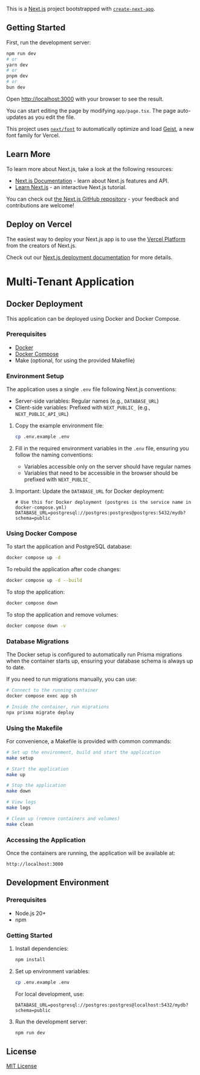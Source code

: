 This is a [Next.js](https://nextjs.org) project bootstrapped with [`create-next-app`](https://nextjs.org/docs/app/api-reference/cli/create-next-app).

## Getting Started

First, run the development server:

```bash
npm run dev
# or
yarn dev
# or
pnpm dev
# or
bun dev
```

Open [http://localhost:3000](http://localhost:3000) with your browser to see the result.

You can start editing the page by modifying `app/page.tsx`. The page auto-updates as you edit the file.

This project uses [`next/font`](https://nextjs.org/docs/app/building-your-application/optimizing/fonts) to automatically optimize and load [Geist](https://vercel.com/font), a new font family for Vercel.

## Learn More

To learn more about Next.js, take a look at the following resources:

- [Next.js Documentation](https://nextjs.org/docs) - learn about Next.js features and API.
- [Learn Next.js](https://nextjs.org/learn) - an interactive Next.js tutorial.

You can check out [the Next.js GitHub repository](https://github.com/vercel/next.js) - your feedback and contributions are welcome!

## Deploy on Vercel

The easiest way to deploy your Next.js app is to use the [Vercel Platform](https://vercel.com/new?utm_medium=default-template&filter=next.js&utm_source=create-next-app&utm_campaign=create-next-app-readme) from the creators of Next.js.

Check out our [Next.js deployment documentation](https://nextjs.org/docs/app/building-your-application/deploying) for more details.

# Multi-Tenant Application

## Docker Deployment

This application can be deployed using Docker and Docker Compose.

### Prerequisites

- [Docker](https://docs.docker.com/get-docker/)
- [Docker Compose](https://docs.docker.com/compose/install/)
- Make (optional, for using the provided Makefile)

### Environment Setup

The application uses a single `.env` file following Next.js conventions:
- Server-side variables: Regular names (e.g., `DATABASE_URL`)
- Client-side variables: Prefixed with `NEXT_PUBLIC_` (e.g., `NEXT_PUBLIC_API_URL`)

1. Copy the example environment file:
   ```bash
   cp .env.example .env
   ```

2. Fill in the required environment variables in the `.env` file, ensuring you follow the naming conventions:
   - Variables accessible only on the server should have regular names
   - Variables that need to be accessible in the browser should be prefixed with `NEXT_PUBLIC_`
   
3. Important: Update the `DATABASE_URL` for Docker deployment:
   ```
   # Use this for Docker deployment (postgres is the service name in docker-compose.yml)
   DATABASE_URL=postgresql://postgres:postgres@postgres:5432/mydb?schema=public
   ```

### Using Docker Compose

To start the application and PostgreSQL database:

```bash
docker compose up -d
```

To rebuild the application after code changes:

```bash
docker compose up -d --build
```

To stop the application:

```bash
docker compose down
```

To stop the application and remove volumes:

```bash
docker compose down -v
```

### Database Migrations

The Docker setup is configured to automatically run Prisma migrations when the container starts up, ensuring your database schema is always up to date.

If you need to run migrations manually, you can use:

```bash
# Connect to the running container
docker compose exec app sh

# Inside the container, run migrations
npx prisma migrate deploy
```

### Using the Makefile

For convenience, a Makefile is provided with common commands:

```bash
# Set up the environment, build and start the application
make setup

# Start the application
make up

# Stop the application
make down

# View logs
make logs

# Clean up (remove containers and volumes)
make clean
```

### Accessing the Application

Once the containers are running, the application will be available at:

```
http://localhost:3000
```

## Development Environment

### Prerequisites

- Node.js 20+
- npm

### Getting Started

1. Install dependencies:
   ```bash
   npm install
   ```

2. Set up environment variables:
   ```bash
   cp .env.example .env
   ```
   
   For local development, use:
   ```
   DATABASE_URL=postgresql://postgres:postgres@localhost:5432/mydb?schema=public
   ```

3. Run the development server:
   ```bash
   npm run dev
   ```

## License

[MIT License](LICENSE)
